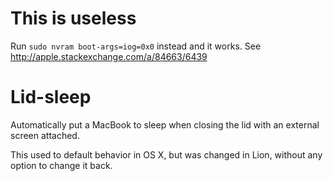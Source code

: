 This is useless
===============

Run `sudo nvram boot-args=iog=0x0` instead and it works. See http://apple.stackexchange.com/a/84663/6439


Lid-sleep
=========

Automatically put a MacBook to sleep when closing the lid with an external screen attached.

This used to default behavior in OS X, but was changed in Lion, without any option to change it back.
